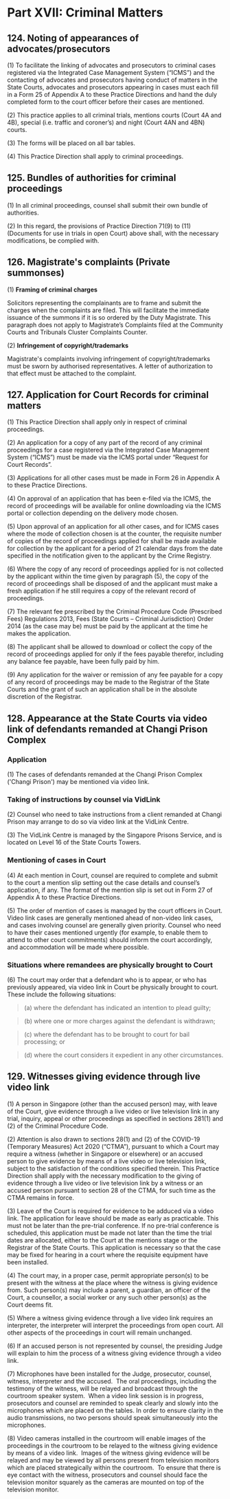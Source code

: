 # Part XVII: Criminal Matters

## 124. Noting of appearances of advocates/prosecutors

(1) To facilitate the linking of advocates and prosecutors to criminal cases registered via the Integrated Case Management System (“ICMS”) and the contacting of advocates and prosecutors having conduct of matters in the State Courts, advocates and prosecutors appearing in cases must each fill in a Form 25 of Appendix A to these Practice Directions and hand the duly completed form to the court officer before their cases are mentioned.

(2) This practice applies to all criminal trials, mentions courts (Court 4A and 4B), special (i.e. traffic and coroner’s) and night (Court 4AN and 4BN) courts.

(3) The forms will be placed on all bar tables.

(4) This Practice Direction shall apply to criminal proceedings.

## 125. Bundles of authorities for criminal proceedings

(1) In all criminal proceedings, counsel shall submit their own bundle of authorities.

(2) In this regard, the provisions of Practice Direction 71(9) to (11) (Documents for use in trials in open Court) above shall, with the necessary modifications, be complied with.

## 126. Magistrate's complaints (Private summonses)

(1) **Framing of criminal charges**

Solicitors representing the complainants are to frame and submit the charges when the complaints are filed. This will facilitate the immediate issuance of the summons if it is so ordered by the Duty Magistrate. This paragraph does not apply to Magistrate’s Complaints filed at the Community Courts and Tribunals Cluster Complaints Counter.

(2) **Infringement of copyright/trademarks**

Magistrate's complaints involving infringement of copyright/trademarks must be sworn by authorised representatives.  A letter of authorization to that effect must be attached to the complaint.

## 127. Application for Court Records for criminal matters

(1) This Practice Direction shall apply only in respect of criminal proceedings.

(2) An application for a copy of any part of the record of any criminal proceedings for a case registered via the Integrated Case Management System (“ICMS”) must be made via the ICMS portal under “Request for Court Records”.

(3) Applications for all other cases must be made in Form 26 in Appendix A to these Practice Directions.

(4) On approval of an application that has been e-filed via the ICMS, the record of proceedings will be available for online downloading via the ICMS portal or collection depending on the delivery mode chosen.

(5) Upon approval of an application for all other cases, and for ICMS cases where the mode of collection chosen is at the counter, the requisite number of copies of the record of proceedings applied for shall be made available for collection by the applicant for a period of 21 calendar days from the date specified in the notification given to the applicant by the Crime Registry.

(6) Where the copy of any record of proceedings applied for is not collected by the applicant within the time given by paragraph (5), the copy of the record of proceedings shall be disposed of and the applicant must make a fresh application if he still requires a copy of the relevant record of proceedings.

(7) The relevant fee prescribed by the Criminal Procedure Code (Prescribed Fees) Regulations 2013, Fees (State Courts – Criminal Jurisdiction) Order 2014 (as the case may be) must be paid by the applicant at the time he makes the application.

(8) The applicant shall be allowed to download or collect the copy of the record of proceedings applied for only if the fees payable therefor, including any balance fee payable, have been fully paid by him.

(9) Any application for the waiver or remission of any fee payable for a copy of any record of proceedings may be made to the Registrar of the State Courts and the grant of such an application shall be in the absolute discretion of the Registrar.

## 128. Appearance at the State Courts via video link of defendants remanded at Changi Prison Complex

### Application

(1) The cases of defendants remanded at the Changi Prison Complex ('Changi Prison') may be mentioned via video link.

### Taking of instructions by counsel via VidLink

(2) Counsel who need to take instructions from a client remanded at Changi Prison may arrange to do so via video link at the VidLink Centre.

(3) The VidLink Centre is managed by the Singapore Prisons Service, and is located on Level 16 of the State Courts Towers.

### Mentioning of cases in Court

(4) At each mention in Court, counsel are required to complete and submit to the court a mention slip setting out the case details and counsel’s application, if any. The format of the mention slip is set out in Form 27 of Appendix A to these Practice Directions.

(5) The order of mention of cases is managed by the court officers in Court. Video link cases are generally mentioned ahead of non-video link cases, and cases involving counsel are generally given priority. Counsel who need to have their cases mentioned urgently (for example, to enable them to attend to other court commitments) should inform the court accordingly, and accommodation will be made where possible.

### Situations where remandees are physically brought to Court

(6) The court may order that a defendant who is to appear, or who has previously appeared, via video link in Court be physically brought to court. These include the following situations:

> (a) where the defendant has indicated an intention to plead guilty;

> (b) where one or more charges against the defendant is withdrawn;

> (c) where the defendant has to be brought to court for bail processing; or

> (d) where the court considers it expedient in any other circumstances.

## 129. Witnesses giving evidence through live video link

(1) A person in Singapore (other than the accused person) may, with leave of the Court, give evidence through a live video or live television link in any trial, inquiry, appeal or other proceedings as specified in sections 281(1) and (2) of the Criminal Procedure Code.

(2) Attention is also drawn to sections 28(1) and (2) of the COVID-19 (Temporary Measures) Act 2020 (“CTMA”), pursuant to which a Court may require a witness (whether in Singapore or elsewhere) or an accused person to give evidence by means of a live video or live television link, subject to the satisfaction of the conditions specified therein. This Practice Direction shall apply with the necessary modification to the giving of evidence through a live video or live television link by a witness or an accused person pursuant to section 28 of the CTMA, for such time as the CTMA remains in force.

(3) Leave of the Court is required for evidence to be adduced via a video link. The application for leave should be made as early as practicable. This must not be later than the pre-trial conference. If no pre-trial conference is scheduled, this application must be made not later than the time the trial dates are allocated, either to the Court at the mentions stage or the Registrar of the State Courts. This application is necessary so that the case may be fixed for hearing in a court where the requisite equipment have been installed.

(4) The court may, in a proper case, permit appropriate person(s) to be present with the witness at the place where the witness is giving evidence from. Such person(s) may include a parent, a guardian, an officer of the Court, a counsellor, a social worker or any such other person(s) as the Court deems fit.

(5) Where a witness giving evidence through a live video link requires an interpreter, the interpreter will interpret the proceedings from open court. All other aspects of the proceedings in court will remain unchanged.

(6) If an accused person is not represented by counsel, the presiding Judge will explain to him the process of a witness giving evidence through a video link.

(7) Microphones have been installed for the Judge, prosecutor, counsel, witness, interpreter and the accused.  The oral proceedings, including the testimony of the witness, will be relayed and broadcast through the courtroom speaker system.  When a video link session is in progress, prosecutors and counsel are reminded to speak clearly and slowly into the microphones which are placed on the tables. In order to ensure clarity in the audio transmissions, no two persons should speak simultaneously into the microphones.

(8) Video cameras installed in the courtroom will enable images of the proceedings in the courtroom to be relayed to the witness giving evidence by means of a video link.  Images of the witness giving evidence will be relayed and may be viewed by all persons present from television monitors which are placed strategically within the courtroom.  To ensure that there is eye contact with the witness, prosecutors and counsel should face the television monitor squarely as the cameras are mounted on top of the television monitor.
